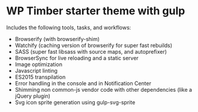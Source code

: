 # WP Timber starter theme with gulp

Includes the following tools, tasks, and workflows:

- Browserify (with browserify-shim)
- Watchify (caching version of browserify for super fast rebuilds)
- SASS (super fast libsass with source maps, and autoprefixer)
- BrowserSync for live reloading and a static server
- Image optimization
- Javascript linting
- ES2015 transpilation
- Error handling in the console and in Notification Center
- Shimming non common-js vendor code with other dependencies (like a jQuery plugin)
- Svg icon sprite generation using gulp-svg-sprite
